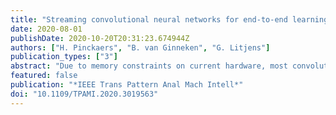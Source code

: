 ```yaml
---
title: "Streaming convolutional neural networks for end-to-end learning with multi-megapixel images"
date: 2020-08-01
publishDate: 2020-10-20T20:31:23.674944Z
authors: ["H. Pinckaers", "B. van Ginneken", "G. Litjens"]
publication_types: ["3"]
abstract: "Due to memory constraints on current hardware, most convolution neural networks (CNN) are trained on sub-megapixel images. For example, most popular datasets in computer vision contain images much less than a megapixel in size (0.09MP for ImageNet and 0.001MP for CIFAR-10). In some domains such as medical imaging, multi-megapixel images are needed to identify the presence of disease accurately. We propose a novel method to directly train CNNs using any input image size end-to-end. This method exploits the locality of most operations in modern CNNs by performing the forward and backward pass on smaller tiles of the image. In this work, we show a proof of concept using images of up to 66-megapixels (8192x8192), saving approximately 50GB of memory per image. Using two public challenge datasets, we demonstrate that CNNs can learn to extract relevant information from these large images and benefit from increasing resolution. We improved the area under the receiver-operating characteristic curve from 0.580 (4MP) to 0.706 (66MP) for metastasis detection in breast cancer (CAMELYON17). We also obtained a Spearman correlation metric approaching state-of-the-art performance on the TUPAC16 dataset, from 0.485 (1MP) to 0.570 (16MP). The code to reproduce a subset of the experiments is available at https://github.com/DIAGNijmegen/StreamingCNN."
featured: false
publication: "*IEEE Trans Pattern Anal Mach Intell*"
doi: "10.1109/TPAMI.2020.3019563"
---
```


